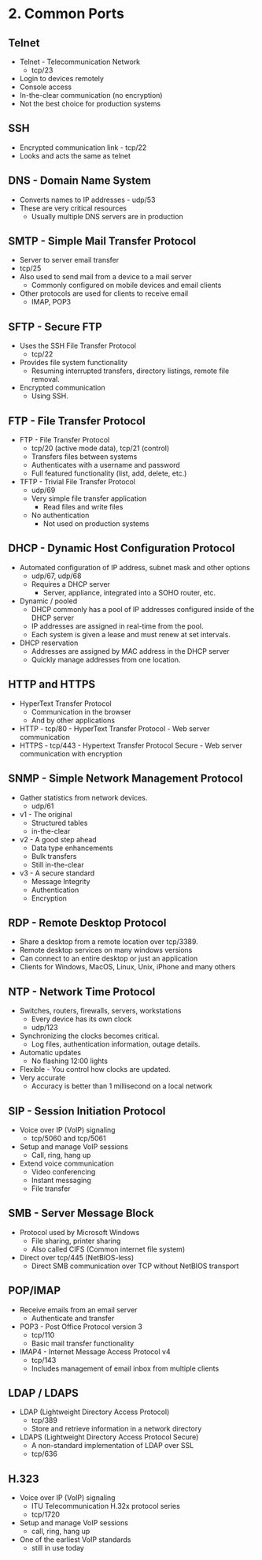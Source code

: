 # 2. Common Ports

## Telnet

* Telnet - Telecommunication Network
  * tcp/23
* Login to devices remotely
* Console access
* In-the-clear communication (no encryption)
* Not the best choice for production systems

## SSH

* Encrypted communication link - tcp/22
* Looks and acts the same as telnet

## DNS - Domain Name System

* Converts names to IP addresses - udp/53
* These are very critical resources
  * Usually multiple DNS servers are in production

## SMTP - Simple Mail Transfer Protocol

* Server to server email transfer
* tcp/25
* Also used to send mail from a device to a mail server
  * Commonly configured on mobile devices and email clients
* Other protocols are used for clients to receive email
  * IMAP, POP3

## SFTP - Secure FTP

* Uses the SSH File Transfer Protocol
  * tcp/22
* Provides file system functionality
  * Resuming interrupted transfers, directory listings, remote file removal.
* Encrypted communication
  * Using SSH.

## FTP - File Transfer Protocol

* FTP - File Transfer Protocol
  * tcp/20 (active mode data), tcp/21 (control)
  * Transfers files between systems
  * Authenticates with a username and password
  * Full featured functionality (list, add, delete, etc.)
* TFTP - Trivial File Transfer Protocol
  * udp/69
  * Very simple file transfer application
    * Read files and write files
  * No authentication
    * Not used on production systems
  
## DHCP - Dynamic Host Configuration Protocol

* Automated configuration of IP address, subnet mask and other options
  * udp/67, udp/68
  * Requires a DHCP server
    * Server, appliance, integrated into a SOHO router, etc.
* Dynamic / pooled
  * DHCP commonly has a pool of IP addresses configured inside of the DHCP server
  * IP addresses are assigned in real-time from the pool.
  * Each system is given a lease and must renew at set intervals.
* DHCP reservation
  * Addresses are assigned by MAC address in the DHCP server
  * Quickly manage addresses from one location.

## HTTP and HTTPS

* HyperText Transfer Protocol
  * Communication in the browser
  * And by other applications
* HTTP - tcp/80 - HyperText Transfer Protocol - Web server communication
* HTTPS - tcp/443 - Hypertext Transfer Protocol Secure - Web server communication with encryption

## SNMP - Simple Network Management Protocol

* Gather statistics from network devices.
  * udp/61
* v1 - The original
  * Structured tables
  * in-the-clear
* v2 - A good step ahead
  * Data type enhancements
  * Bulk transfers
  * Still in-the-clear
* v3 - A secure standard
  * Message Integrity
  * Authentication
  * Encryption

## RDP - Remote Desktop Protocol

* Share a desktop from a remote location over tcp/3389.
* Remote desktop services on many windows versions
* Can connect to an entire desktop or just an application
* Clients for Windows, MacOS, Linux, Unix, iPhone and many others

## NTP - Network Time Protocol

* Switches, routers, firewalls, servers, workstations
  * Every device has its own clock
  * udp/123
* Synchronizing the clocks becomes critical.
  * Log files, authentication information, outage details.
* Automatic updates
  * No flashing 12:00 lights
* Flexible - You control how clocks are updated.
* Very accurate
  * Accuracy is better than 1 millisecond on a local network

## SIP - Session Initiation Protocol

* Voice over IP (VoIP) signaling
  * tcp/5060 and tcp/5061
* Setup and manage VoIP sessions
  * Call, ring, hang up
* Extend voice communication
  * Video conferencing
  * Instant messaging
  * File transfer
  
## SMB - Server Message Block

* Protocol used by Microsoft Windows
  * File sharing, printer sharing
  * Also called CIFS (Common internet file system)
* Direct over tcp/445 (NetBIOS-less)
  * Direct SMB communication over TCP without NetBIOS transport

## POP/IMAP

* Receive emails from an email server
  * Authenticate and transfer
* POP3 - Post Office Protocol version 3
  * tcp/110
  * Basic mail transfer functionality
* IMAP4 - Internet Message Access Protocol v4
  * tcp/143
  * Includes management of email inbox from multiple clients

## LDAP / LDAPS

* LDAP (Lightweight Directory Access Protocol)
  * tcp/389
  * Store and retrieve information in a network directory
* LDAPS (Lightweight Directory Access Protocol Secure)
  * A non-standard implementation of LDAP over SSL
  * tcp/636
  
## H.323

* Voice over IP (VoIP) signaling
  * ITU Telecommunication H.32x protocol series
  * tcp/1720
* Setup and manage VoIP sessions
  * call, ring, hang up
* One of the earliest VoIP standards
  * still in use today
